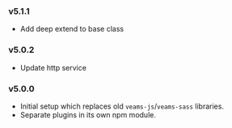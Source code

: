 ### v5.1.1
- Add deep extend to base class

### v5.0.2
- Update http service

### v5.0.0
- Initial setup which replaces old `veams-js`/`veams-sass` libraries.
- Separate plugins in its own npm module.